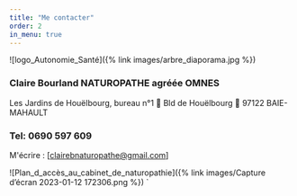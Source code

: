 ```yaml
---
title: "Me contacter"
order: 2
in_menu: true
---
```

![logo_Autonomie_Santé]({% link images/arbre_diaporama.jpg %})

### Claire Bourland NATUROPATHE agréée OMNES
Les Jardins de Houëlbourg, bureau n°1 🌴
Bld de Houëlbourg  🌴 97122 BAIE-MAHAULT
### Tel: 0690 597 609

M'écrire : [clairebnaturopathe@gmail.com]

![Plan_d_accès_au_cabinet_de_naturopathie]({% link images/Capture d’écran 2023-01-12 172306.png %})
` 